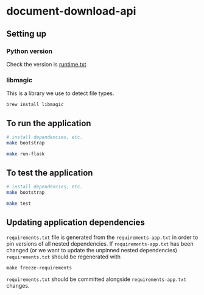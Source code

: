 # document-download-api

## Setting up

### Python version

Check the version is [runtime.txt](runtime.txt)

### libmagic

This is a library we use to detect file types.

```
brew install libmagic
```

## To run the application

```bash
# install dependencies, etc.
make bootstrap

make run-flask
```

## To test the application

```bash
# install dependencies, etc.
make bootstrap

make test
```

## Updating application dependencies

`requirements.txt` file is generated from the `requirements-app.txt` in order to pin
versions of all nested dependencies. If `requirements-app.txt` has been changed (or
we want to update the unpinned nested dependencies) `requirements.txt` should be
regenerated with

```
make freeze-requirements
```

`requirements.txt` should be committed alongside `requirements-app.txt` changes.
